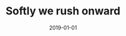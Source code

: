---
title: Softly we rush onward
tags: [Digital]
date: 2019-01-01
bookToc: false
image: /softly-we-rush.webp
summary: "Craft night exploration."
---